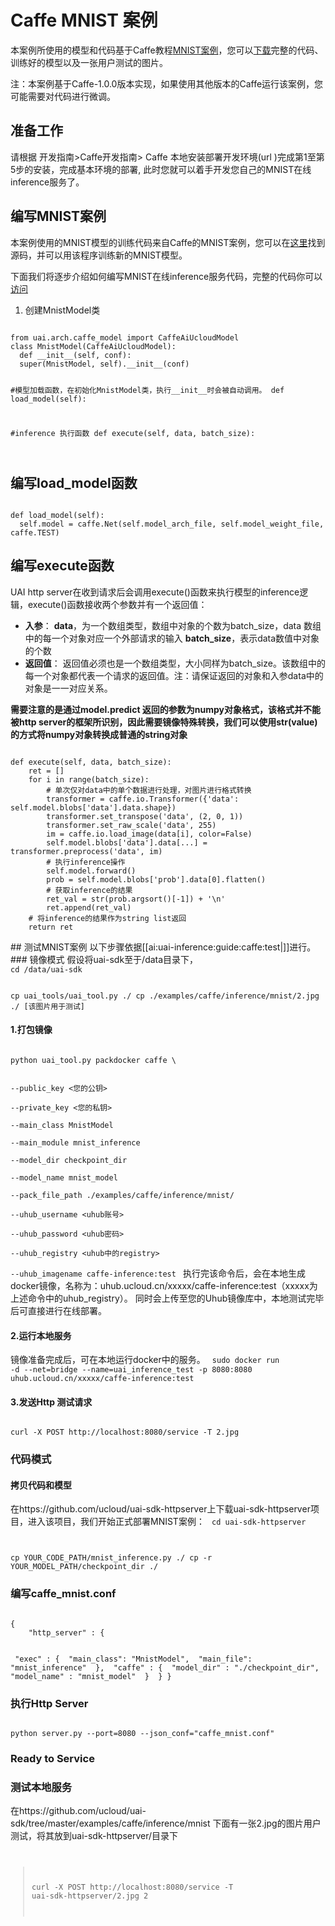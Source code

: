 

# Caffe MNIST 案例
本案例所使用的模型和代码基于Caffe教程[MNIST案例](https://github.com/BVLC/caffe/tree/master/examples/mnist)，您可以[下载](https://github.com/ucloud/uai-sdk/tree/master/examples/caffe/mnist)完整的代码、训练好的模型以及一张用户测试的图片。 

注：本案例基于Caffe-1.0.0版本实现，如果使用其他版本的Caffe运行该案例，您可能需要对代码进行微调。

## 准备工作
请根据 开发指南>Caffe开发指南> Caffe 本地安装部署开发环境(url )完成第1至第5步的安装，完成基本环境的部署, 此时您就可以着手开发您自己的MNIST在线inference服务了。
## 编写MNIST案例
本案例使用的MNIST模型的训练代码来自Caffe的MNIST案例，您可以在[这里](https://github.com/BVLC/caffe/tree/master/examples/mnist)找到源码，并可以用该程序训练新的MNIST模型。

下面我们将逐步介绍如何编写MNIST在线inference服务代码，完整的代码你可以[访问](https://github.com/ucloud/uai-sdk/blob/master/examples/caffe/inference/mnist/mnist_inference.py) 

1. 创建MnistModel类 

<code>
from uai.arch.caffe_model import CaffeAiUcloudModel
class MnistModel(CaffeAiUcloudModel):
  def __init__(self, conf):
  super(MnistModel, self).__init__(conf)

  #模型加载函数，在初始化MnistModel类，执行__init__时会被自动调用。
  def load_model(self):

  #inference 执行函数
  def execute(self, data, batch_size):

</code>

## 编写load_model函数

<code>
def load_model(self):
  self.model = caffe.Net(self.model_arch_file, self.model_weight_file, caffe.TEST)
</code>

## 编写execute函数

UAI http server在收到请求后会调用execute()函数来执行模型的inference逻辑，execute()函数接收两个参数并有一个返回值：
 - **入参**：
**data**，为一个数组类型，数组中对象的个数为batch\_size，data 数组中的每一个对象对应一个外部请求的输入
**batch\_size**，表示data数值中对象的个数   
 - **返回值**：
返回值必须也是一个数组类型，大小同样为batch\_size。该数组中的每一个对象都代表一个请求的返回值。注：请保证返回的对象和入参data中的对象是一一对应关系。

**需要注意的是通过model.predict 返回的参数为numpy对象格式，该格式并不能被http server的框架所识别，因此需要镜像特殊转换，我们可以使用str(value)的方式将numpy对象转换成普通的string对象**

<code>
def execute(self, data, batch_size):
    ret = []
    for i in range(batch_size):
        # 单次仅对data中的单个数据进行处理，对图片进行格式转换
        transformer = caffe.io.Transformer({'data': self.model.blobs['data'].data.shape})
        transformer.set_transpose('data', (2, 0, 1))
        transformer.set_raw_scale('data', 255)
        im = caffe.io.load_image(data[i], color=False)
        self.model.blobs['data'].data[...] = transformer.preprocess('data', im)
        # 执行inference操作
        self.model.forward()
        prob = self.model.blobs['prob'].data[0].flatten()
        # 获取inference的结果
        ret_val = str(prob.argsort()[-1]) + '\n'
        ret.append(ret_val)
    # 将inference的结果作为string list返回
    return ret

</code>
## 测试MNIST案例
以下步骤依据[[ai:uai-inference:guide:caffe:test|]]进行。
### 镜像模式
假设将uai-sdk至于/data目录下，
<code>
cd /data/uai-sdk

cp uai_tools/uai_tool.py ./
cp ./examples/caffe/inference/mnist/2.jpg ./  [该图片用于测试]
</code>

#### 1.打包镜像
<code>
python uai_tool.py packdocker caffe \

--public_key <您的公钥>  \
--private_key <您的私钥>  \
--main_class MnistModel  \
--main_module mnist_inference  \
--model_dir checkpoint_dir  \
--model_name mnist_model  \
--pack_file_path ./examples/caffe/inference/mnist/ \
--uhub_username <uhub账号> \
--uhub_password <uhub密码> \
--uhub_registry <uhub中的registry> \
--uhub_imagename caffe-inference:test
</code>
执行完该命令后，会在本地生成docker镜像，名称为：uhub.ucloud.cn/xxxxx/caffe-inference:test（xxxxx为上述命令中的uhub_registry）。
同时会上传至您的Uhub镜像库中，本地测试完毕后可直接进行在线部署。

#### 2.运行本地服务
镜像准备完成后，可在本地运行docker中的服务。
<code>
sudo docker run -d --net=bridge --name=uai_inference_test -p 8080:8080 uhub.ucloud.cn/xxxxx/caffe-inference:test
</code>

#### 3.发送Http 测试请求
<code>
curl -X POST http://localhost:8080/service -T 2.jpg
</code>

### 代码模式
#### 拷贝代码和模型
在https://github.com/ucloud/uai-sdk-httpserver上下载uai-sdk-httpserver项目，进入该项目，我们开始正式部署MNIST案例：
<code>
cd uai-sdk-httpserver

cp YOUR_CODE_PATH/mnist_inference.py ./
cp -r YOUR_MODEL_PATH/checkpoint_dir ./
</code>

### 编写caffe_mnist.conf

<code>
{
    "http_server" : {

​        "exec" : {
​            "main_class": "MnistModel",
​            "main_file": "mnist_inference"
​        },
​        "caffe" : {
​            "model_dir" : "./checkpoint_dir",
​            "model_name" : "mnist_model"
​        }
​    }
}
</code>

### 执行Http Server

<code>
python server.py --port=8080 --json_conf="caffe_mnist.conf"
</code>

### Ready to Service

### 测试本地服务

在https://github.com/ucloud/uai-sdk/tree/master/examples/caffe/inference/mnist 下面有一张2.jpg的图片用户测试，将其放到uai-sdk-httpserver/目录下
<code>

> curl -X POST http://localhost:8080/service -T uai-sdk-httpserver/2.jpg
> 2 
</code>

